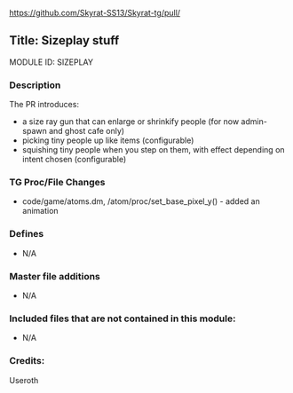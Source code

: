 https://github.com/Skyrat-SS13/Skyrat-tg/pull/<!--PR Number-->

## Title: Sizeplay stuff

MODULE ID: SIZEPLAY

### Description

The PR introduces:

- a size ray gun that can enlarge or shrinkify people (for now admin-spawn and ghost cafe only)
- picking tiny people up like items (configurable)
- squishing tiny people when you step on them, with effect depending on intent chosen (configurable)

### TG Proc/File Changes

- code/game/atoms.dm, /atom/proc/set_base_pixel_y() - added an animation

### Defines

- N/A

### Master file additions

- N/A

### Included files that are not contained in this module:

- N/A

### Credits:

Useroth
